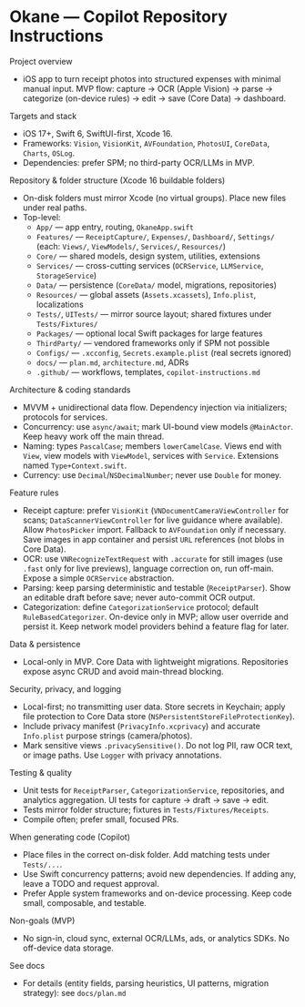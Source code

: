 # Okane — Copilot Repository Instructions

Project overview
- iOS app to turn receipt photos into structured expenses with minimal manual input. MVP flow: capture → OCR (Apple Vision) → parse → categorize (on-device rules) → edit → save (Core Data) → dashboard.

Targets and stack
- iOS 17+, Swift 6, SwiftUI-first, Xcode 16.
- Frameworks: `Vision`, `VisionKit`, `AVFoundation`, `PhotosUI`, `CoreData`, `Charts`, `OSLog`.
- Dependencies: prefer SPM; no third-party OCR/LLMs in MVP.

Repository & folder structure (Xcode 16 buildable folders)
- On-disk folders must mirror Xcode (no virtual groups). Place new files under real paths.
- Top-level:
  - `App/` — app entry, routing, `OkaneApp.swift`
  - `Features/` — `ReceiptCapture/`, `Expenses/`, `Dashboard/`, `Settings/` (each: `Views/`, `ViewModels/`, `Services/`, `Resources/`)
  - `Core/` — shared models, design system, utilities, extensions
  - `Services/` — cross-cutting services (`OCRService`, `LLMService`, `StorageService`)
  - `Data/` — persistence (`CoreData/` model, migrations, repositories)
  - `Resources/` — global assets (`Assets.xcassets`), `Info.plist`, localizations
  - `Tests/`, `UITests/` — mirror source layout; shared fixtures under `Tests/Fixtures/`
  - `Packages/` — optional local Swift packages for large features
  - `ThirdParty/` — vendored frameworks only if SPM not possible
  - `Configs/` — `.xcconfig`, `Secrets.example.plist` (real secrets ignored)
  - `docs/` — `plan.md`, `architecture.md`, ADRs
  - `.github/` — workflows, templates, `copilot-instructions.md`

Architecture & coding standards
- MVVM + unidirectional data flow. Dependency injection via initializers; protocols for services.
- Concurrency: use `async/await`; mark UI-bound view models `@MainActor`. Keep heavy work off the main thread.
- Naming: types `PascalCase`; members `lowerCamelCase`. Views end with `View`, view models with `ViewModel`, services with `Service`. Extensions named `Type+Context.swift`.
- Currency: use `Decimal`/`NSDecimalNumber`; never use `Double` for money.

Feature rules
- Receipt capture: prefer `VisionKit` (`VNDocumentCameraViewController` for scans; `DataScannerViewController` for live guidance where available). Allow `PhotosPicker` import. Fallback to `AVFoundation` only if necessary. Save images in app container and persist `URL` references (not blobs in Core Data).
- OCR: use `VNRecognizeTextRequest` with `.accurate` for still images (use `.fast` only for live previews), language correction on, run off-main. Expose a simple `OCRService` abstraction.
- Parsing: keep parsing deterministic and testable (`ReceiptParser`). Show an editable draft before save; never auto-commit OCR output.
- Categorization: define `CategorizationService` protocol; default `RuleBasedCategorizer`. On-device only in MVP; allow user override and persist it. Keep network model providers behind a feature flag for later.

Data & persistence
- Local-only in MVP. Core Data with lightweight migrations. Repositories expose async CRUD and avoid main-thread blocking.

Security, privacy, and logging
- Local-first; no transmitting user data. Store secrets in Keychain; apply file protection to Core Data store (`NSPersistentStoreFileProtectionKey`).
- Include privacy manifest (`PrivacyInfo.xcprivacy`) and accurate `Info.plist` purpose strings (camera/photos).
- Mark sensitive views `.privacySensitive()`. Do not log PII, raw OCR text, or image paths. Use `Logger` with privacy annotations.

Testing & quality
- Unit tests for `ReceiptParser`, `CategorizationService`, repositories, and analytics aggregation. UI tests for capture → draft → save → edit.
- Tests mirror folder structure; fixtures in `Tests/Fixtures/Receipts`.
- Compile often; prefer small, focused PRs.

When generating code (Copilot)
- Place files in the correct on-disk folder. Add matching tests under `Tests/...`.
- Use Swift concurrency patterns; avoid new dependencies. If adding any, leave a TODO and request approval.
- Prefer Apple system frameworks and on-device processing. Keep code small, composable, and testable.

Non-goals (MVP)
- No sign-in, cloud sync, external OCR/LLMs, ads, or analytics SDKs. No off-device data storage.

See docs
- For details (entity fields, parsing heuristics, UI patterns, migration strategy): see `docs/plan.md`
